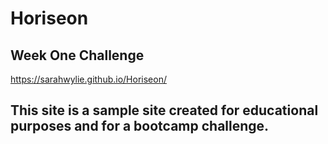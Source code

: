 # Horiseon

## Week One Challenge
https://sarahwylie.github.io/Horiseon/

## This site is a sample site created for educational purposes and for a bootcamp challenge.
